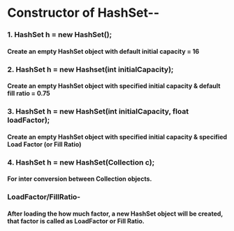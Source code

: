 # Constructor of HashSet--

### 1. HashSet h = new HashSet();
#### Create an empty HashSet object with default initial capacity = 16

### 2. HashSet h = new Hashset(int initialCapacity);
#### Create an empty HashSet object with specified initial capacity & default fill ratio = 0.75

### 3. HashSet h = new HashSet(int initialCapacity, float loadFactor);
#### Create an empty HashSet object with specified initial capacity & specified Load Factor (or Fill Ratio)

### 4. HashSet h = new HashSet(Collection c);
#### For inter conversion between Collection objects.

### LoadFactor/FillRatio-

#### After loading the how much factor, a new HashSet object will be created, that factor is called as LoadFactor or Fill Ratio.
